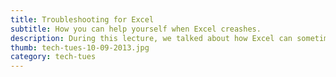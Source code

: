 ```yaml
---
title: Troubleshooting for Excel
subtitle: How you can help yourself when Excel creashes.
description: During this lecture, we talked about how Excel can sometimes crash, and how you can troubleshoot to avoid major headaches and wait times at IT.
thumb: tech-tues-10-09-2013.jpg
category: tech-tues
---
```

